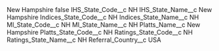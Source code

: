<?xml version="1.0" encoding="UTF-8"?>
<CustomMetadata xmlns="http://soap.sforce.com/2006/04/metadata" xmlns:xsi="http://www.w3.org/2001/XMLSchema-instance" xmlns:xsd="http://www.w3.org/2001/XMLSchema">
    <label>New Hampshire</label>
    <protected>false</protected>
    <values>
        <field>IHS_State_Code__c</field>
        <value xsi:type="xsd:string">NH</value>
    </values>
    <values>
        <field>IHS_State_Name__c</field>
        <value xsi:type="xsd:string">New Hampshire</value>
    </values>
    <values>
        <field>Indices_State_Code__c</field>
        <value xsi:type="xsd:string">NH</value>
    </values>
    <values>
        <field>Indices_State_Name__c</field>
        <value xsi:type="xsd:string">NH</value>
    </values>
    <values>
        <field>MI_State_Code__c</field>
        <value xsi:type="xsd:string">NH</value>
    </values>
    <values>
        <field>MI_State_Name__c</field>
        <value xsi:type="xsd:string">NH</value>
    </values>
    <values>
        <field>Platts_Name__c</field>
        <value xsi:type="xsd:string">New Hampshire</value>
    </values>
    <values>
        <field>Platts_State_Code__c</field>
        <value xsi:type="xsd:string">NH</value>
    </values>
    <values>
        <field>Ratings_State_Code__c</field>
        <value xsi:type="xsd:string">NH</value>
    </values>
    <values>
        <field>Ratings_State_Name__c</field>
        <value xsi:type="xsd:string">NH</value>
    </values>
    <values>
        <field>Referral_Country__c</field>
        <value xsi:type="xsd:string">USA</value>
    </values>
</CustomMetadata>
